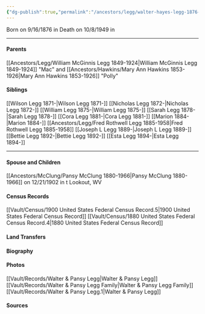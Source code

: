 ```yaml
---
{"dg-publish":true,"permalink":"/ancestors/legg/walter-hayes-legg-1876-1949/","tags":["Walter-Hayes-Legg"]}
---
```


Born on  9/16/1876 in <!-- link to place -->
Death on 10/8/1949 in <!-- link to place -->

---
#### Parents

[[Ancestors/Legg/William McGinnis Legg 1849-1924\|William McGinnis Legg 1849-1924]] "Mac" and [[Ancestors/Hawkins/Mary Ann Hawkins 1853-1926\|Mary Ann Hawkins 1853-1926]] "Polly"
#### Siblings
[[Wilson Legg 1871-\|Wilson Legg 1871-]]
[[Nicholas Legg 1872-\|Nicholas Legg 1872-]]
[[William Legg 1875-\|William Legg 1875-]]
[[Sarah Legg 1878-\|Sarah Legg 1878-]]
[[Cora Legg 1881-\|Cora Legg 1881-]]
[[Marion 1884-\|Marion 1884-]]
[[Ancestors/Legg/Fred Rothwell Legg 1885-1958\|Fred Rothwell Legg 1885-1958]]
[[Joseph L Legg 1889-\|Joseph L Legg 1889-]]
[[Bettie Legg  1892-\|Bettie Legg  1892-]]
[[Esta Legg 1894-\|Esta Legg 1894-]]

---
#### Spouse and Children
[[Ancestors/McClung/Pansy McClung 1880-1966\|Pansy McClung 1880-1966]] on 12/21/1902 in t Lookout, WV
<!-- Link to child -->

#### Census Records
[[Vault/Census/1900 United States Federal Census Record.5\|1900 United States Federal Census Record]]
[[Vault/Census/1880 United States Federal Census Record.4\|1880 United States Federal Census Record]]
#### Land Transfers

#### Biography

#### Photos
[[Vault/Records/Walter & Pansy Legg\|Walter & Pansy Legg]]
[[Vault/Records/Walter & Pansy Legg Family\|Walter & Pansy Legg Family]]
[[Vault/Records/Walter & Pansy Legg.1\|Walter & Pansy Legg]]
#### Sources

